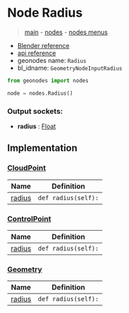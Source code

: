 # Node Radius

> [main](../structure.md) - [nodes](nodes.md) - [nodes menus](nodes_menus.md)

- [Blender reference](https://docs.blender.org/manual/en/latest/modeling/geometry_nodes/input/radius.html)
- [api reference](https://docs.blender.org/api/current/bpy.types.GeometryNodeInputRadius.html)
- geonodes name: `Radius`
- bl_idname: `GeometryNodeInputRadius`

```python
from geonodes import nodes

node = nodes.Radius()
```

### Output sockets:

- **radius** : [Float](Float.md)

## Implementation

### [CloudPoint](CloudPoint.md)

| Name | Definition |
|------|------------|
 | [radius](CloudPoint.md#radius-property) | `def radius(self):` |

### [ControlPoint](ControlPoint.md)

| Name | Definition |
|------|------------|
 | [radius](ControlPoint.md#radius-property) | `def radius(self):` |

### [Geometry](Geometry.md)

| Name | Definition |
|------|------------|
 | [radius](Geometry.md#radius-property) | `def radius(self):` |

